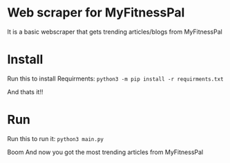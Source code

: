 # Web scraper for MyFitnessPal
It is a basic webscraper that gets trending articles/blogs from MyFitnessPal

# Install
Run this to install Requirments:
``` python3 -m pip install -r requirments.txt ```

And thats it!!

# Run
Run this to run it:
``` python3 main.py ```

Boom And now you got the most trending articles from MyFitnessPal